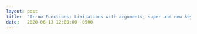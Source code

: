 ```yaml
---
layout: post
title:  "Arrow Functions: Limitations with arguments, super and new keyword"
date:   2020-06-13 12:00:00 -0500
---
```


